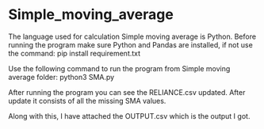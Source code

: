 # Simple_moving_average
The language used for calculation Simple moving average is Python. Before running the program make sure Python and Pandas are installed, if not 
use the command: pip install requirement.txt 

Use the following command to run the program from Simple moving average folder: python3 SMA.py 

After running the program you can see the RELIANCE.csv updated. After update it consists of all the missing SMA values. 
 
Along with this, I have attached the OUTPUT.csv which is the output I got.
